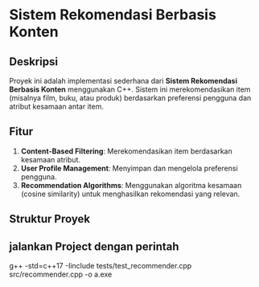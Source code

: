 # Sistem Rekomendasi Berbasis Konten

## Deskripsi
Proyek ini adalah implementasi sederhana dari **Sistem Rekomendasi Berbasis Konten** menggunakan C++. Sistem ini merekomendasikan item (misalnya film, buku, atau produk) berdasarkan preferensi pengguna dan atribut kesamaan antar item.

## Fitur
1. **Content-Based Filtering**: Merekomendasikan item berdasarkan kesamaan atribut.
2. **User Profile Management**: Menyimpan dan mengelola preferensi pengguna.
3. **Recommendation Algorithms**: Menggunakan algoritma kesamaan (cosine similarity) untuk menghasilkan rekomendasi yang relevan.

## Struktur Proyek

## jalankan Project dengan perintah
  g++ -std=c++17 -Iinclude tests/test_recommender.cpp src/recommender.cpp -o a.exe

